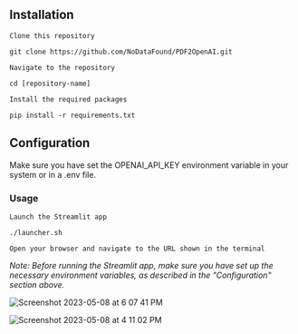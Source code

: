 ## Installation
`Clone this repository`

```
git clone https://github.com/NoDataFound/PDF2OpenAI.git
```

`Navigate to the repository` 

```
cd [repository-name]
```

`Install the required packages`

```
pip install -r requirements.txt
```
## Configuration

Make sure you have set the OPENAI_API_KEY environment variable in your system or in a .env file.

### Usage
`Launch the Streamlit app`
```
./launcher.sh
```
`Open your browser and navigate to the URL shown in the terminal`

*Note: Before running the Streamlit app, make sure you have set up the necessary environment variables, as described in the "Configuration" section above.*

![Screenshot 2023-05-08 at 6 07 41 PM](https://user-images.githubusercontent.com/3261849/236957276-cc258627-d340-4252-9ec9-86fc4bc56d06.png)

![Screenshot 2023-05-08 at 4 11 02 PM](https://user-images.githubusercontent.com/3261849/236936356-91810625-2172-40bd-bffa-ae3ff94c2d01.png)
